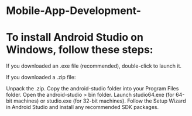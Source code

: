 # Mobile-App-Development-


<h1>To install Android Studio on Windows, follow these steps:</h1>

If you downloaded an .exe file (recommended), double-click to launch it.

If you downloaded a .zip file:

Unpack the .zip.
Copy the android-studio folder into your Program Files folder.
Open the android-studio > bin folder.
Launch studio64.exe (for 64-bit machines) or studio.exe (for 32-bit machines).
Follow the Setup Wizard in Android Studio and install any recommended SDK packages.

